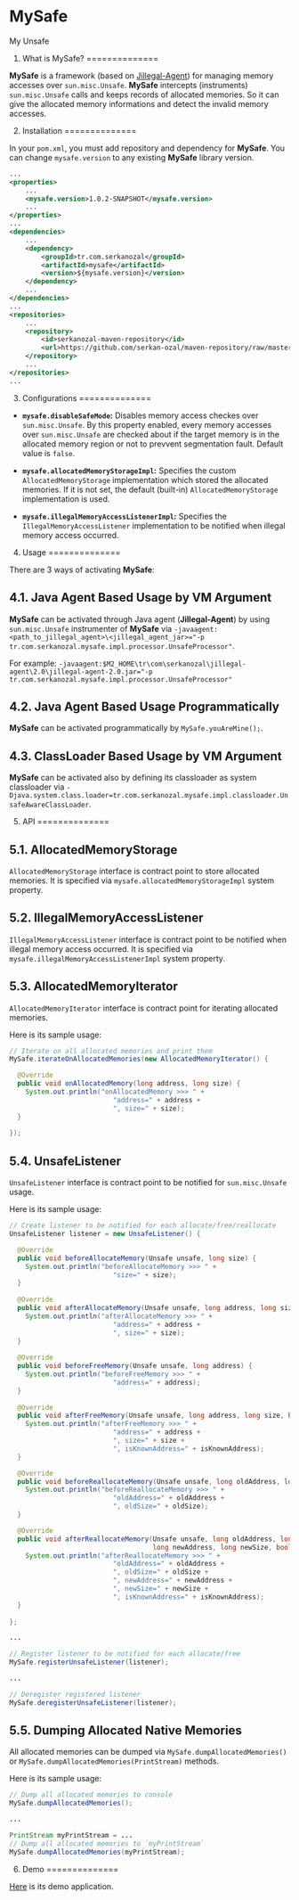# MySafe
My Unsafe

1. What is MySafe?
==============

**MySafe** is a framework (based on [Jillegal-Agent](https://github.com/serkan-ozal/jillegal-agent)) for managing memory accesses over `sun.misc.Unsafe`. **MySafe** intercepts (instruments) `sun.misc.Unsafe` calls and keeps records of allocated memories. So it can give the allocated memory informations and detect the invalid memory accesses.

2. Installation
==============

In your `pom.xml`, you must add repository and dependency for **MySafe**. 
You can change `mysafe.version` to any existing **MySafe** library version.

``` xml
...
<properties>
    ...
    <mysafe.version>1.0.2-SNAPSHOT</mysafe.version>
    ...
</properties>
...
<dependencies>
    ...
	<dependency>
		<groupId>tr.com.serkanozal</groupId>
		<artifactId>mysafe</artifactId>
		<version>${mysafe.version}</version>
	</dependency>
	...
</dependencies>
...
<repositories>
	...
	<repository>
		<id>serkanozal-maven-repository</id>
		<url>https://github.com/serkan-ozal/maven-repository/raw/master/</url>
	</repository>
	...
</repositories>
...
```

3. Configurations
==============

* **`mysafe.disableSafeMode`:** Disables memory access checkes over `sun.misc.Unsafe`. By this property enabled, every memory accesses over `sun.misc.Unsafe` are checked about if the target memory is in the allocated memory region or not to prevvent segmentation fault. Default value is `false`.

* **`mysafe.allocatedMemoryStorageImpl`:** Specifies the custom `AllocatedMemoryStorage` implementation which stored the allocated memories. If it is not set, the default (built-in) `AllocatedMemoryStorage` implementation is used.

* **`mysafe.illegalMemoryAccessListenerImpl`:** Specifies the `IllegalMemoryAccessListener` implementation to be notified when illegal memory access occurred.

4. Usage
==============

There are 3 ways of activating **MySafe**:

4.1. Java Agent Based Usage by VM Argument 
--------------
**MySafe** can be activated through Java agent (**Jillegal-Agent**) by using `sun.misc.Unsafe` instrumenter of **MySafe** via `-javaagent:<path_to_jillegal_agent>\<jillegal_agent_jar>="-p tr.com.serkanozal.mysafe.impl.processor.UnsafeProcessor"`.

For example: `-javaagent:$M2_HOME\tr\com\serkanozal\jillegal-agent\2.0\jillegal-agent-2.0.jar="-p tr.com.serkanozal.mysafe.impl.processor.UnsafeProcessor"`

4.2. Java Agent Based Usage Programmatically
--------------
**MySafe** can be activated programmatically by `MySafe.youAreMine();`.

4.3. ClassLoader Based Usage by VM Argument 
--------------
**MySafe** can be activated also by defining its classloader as system classloader via  `-Djava.system.class.loader=tr.com.serkanozal.mysafe.impl.classloader.UnsafeAwareClassLoader`.

5. API
==============

5.1. AllocatedMemoryStorage 
--------------
`AllocatedMemoryStorage` interface is contract point to store allocated memories. It is specified via `mysafe.allocatedMemoryStorageImpl` system property.

5.2. IllegalMemoryAccessListener 
--------------
`IllegalMemoryAccessListener` interface is contract point to be notified when illegal memory access occurred. It is specified via `mysafe.illegalMemoryAccessListenerImpl` system property. 

5.3. AllocatedMemoryIterator 
--------------
`AllocatedMemoryIterator` interface is contract point for iterating allocated memories.

Here is its sample usage:
``` java
// Iterate on all allocated memories and print them
MySafe.iterateOnAllocatedMemories(new AllocatedMemoryIterator() {

  @Override
  public void onAllocatedMemory(long address, long size) {
    System.out.println("onAllocatedMemory >>> " + 
                          "address=" + address + 
                          ", size=" + size);
  }
                
});
```

5.4. UnsafeListener 
--------------
`UnsafeListener` interface is contract point to be notified for `sun.misc.Unsafe` usage.

Here is its sample usage:
``` java
// Create listener to be notified for each allocate/free/reallocate
UnsafeListener listener = new UnsafeListener() {

  @Override
  public void beforeAllocateMemory(Unsafe unsafe, long size) {
    System.out.println("beforeAllocateMemory >>> " + 
                          "size=" + size);
  }
                
  @Override
  public void afterAllocateMemory(Unsafe unsafe, long address, long size) {
    System.out.println("afterAllocateMemory >>> " + 
                          "address=" + address + 
                          ", size=" + size);
  }
                
  @Override
  public void beforeFreeMemory(Unsafe unsafe, long address) {
    System.out.println("beforeFreeMemory >>> " + 
                          "address=" + address);
  }
                
  @Override
  public void afterFreeMemory(Unsafe unsafe, long address, long size, boolean isKnownAddress) {
    System.out.println("afterFreeMemory >>> " + 
                          "address=" + address + 
                          ", size=" + size + 
                          ", isKnownAddress=" + isKnownAddress);
  }

  @Override
  public void beforeReallocateMemory(Unsafe unsafe, long oldAddress, long oldSize) {
    System.out.println("beforeReallocateMemory >>> " + 
                          "oldAddress=" + oldAddress + 
                          ", oldSize=" + oldSize);
  }

  @Override
  public void afterReallocateMemory(Unsafe unsafe, long oldAddress, long oldSize, 
                                    long newAddress, long newSize, boolean isKnownAddress) {
    System.out.println("afterReallocateMemory >>> " + 
                          "oldAddress=" + oldAddress + 
                          ", oldSize=" + oldSize +
                          ", newAddress=" + newAddress + 
                          ", newSize=" + newSize +
                          ", isKnownAddress=" + isKnownAddress);
  }
  
};

...

// Register listener to be notified for each allocate/free
MySafe.registerUnsafeListener(listener);

...

// Deregister registered listener
MySafe.deregisterUnsafeListener(listener);
```

5.5. Dumping Allocated Native Memories 
--------------
All allocated memories can be dumped via `MySafe.dumpAllocatedMemories()` or `MySafe.dumpAllocatedMemories(PrintStream)` methods.

Here is its sample usage:
``` java
// Dump all allocated memories to console
MySafe.dumpAllocatedMemories();

...

PrintStream myPrintStream = ...
// Dump all allocated memories to `myPrintStream`
MySafe.dumpAllocatedMemories(myPrintStream);
```

6. Demo
==============

[Here](https://github.com/serkan-ozal/mysafe/blob/master/src/test/java/tr/com/serkanozal/mysafe/Demo.java) is its demo application.

